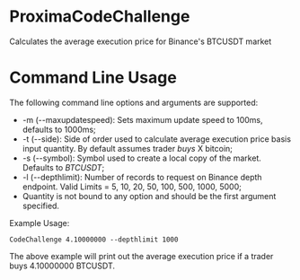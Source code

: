 # ProximaCodeChallenge
Calculates the average execution price for Binance's BTCUSDT market

# Command Line Usage
The following command line options and arguments are supported:
 * \-m (\-\-maxupdatespeed): Sets maximum update speed to 100ms, defaults to 1000ms;
 * \-t (\-\-side): Side of order used to calculate average execution price basis input quantity. By default assumes trader *buys* X bitcoin;
 * \-s (\-\-symbol): Symbol used to create a local copy of the market. Defaults to *BTCUSDT*;
 * \-l (\-\-depthlimit): Number of records to request on Binance depth endpoint. Valid Limits = 5, 10, 20, 50, 100, 500, 1000, 5000;
 * Quantity is not bound to any option and should be the first argument specified.

Example Usage:
```
CodeChallenge 4.10000000 --depthlimit 1000
```
The above example will print out the average execution price if a trader buys 4.10000000 BTCUSDT.